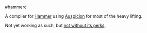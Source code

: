 #hammerc

A compiler for [Hammer](http://github.com/robrix/Hammer) using [Auspicion](http://github.com/robrix/Auspicion) for most of the heavy lifting.

Not yet working as such, but [not without its perks](http://github.com/robrix/hammerc/blob/master/Categories/LLVMType%2BRuntimeTypeEncodings.m).